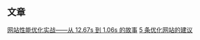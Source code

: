 ## 文章

[](https://juejin.im/post/5b025d856fb9a07aa0484e54?utm_source=gold_browser_extension)
[网站性能优化实战——从 12.67s 到 1.06s 的故事](https://juejin.im/post/5b0b7d74518825158e173a0c?utm_source=gold_browser_extension)
[5 条优化网站的建议 ](https://github.com/pengliheng/pengliheng.github.io/issues/8)

